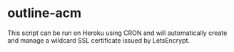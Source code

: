 # outline-acm

This script can be run on Heroku using CRON and will automatically create and manage a wildcard SSL certificate issued by LetsEncrypt.
